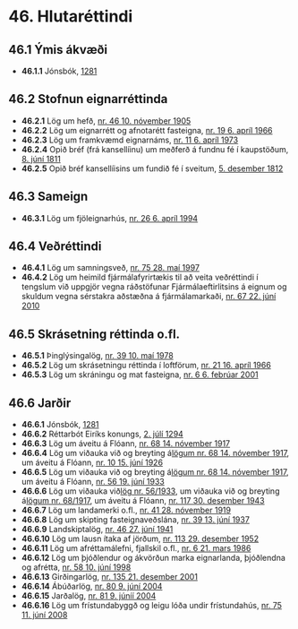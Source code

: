 # 46. Hlutaréttindi

## 46.1 Ýmis ákvæði

* __46.1.1__ Jónsbók, [1281](1281000.501.md)

## 46.2 Stofnun eignarréttinda

* __46.2.1__ Lög um hefð, [nr. 46 10. nóvember 1905](1905046.md)
* __46.2.2__ Lög um eignarrétt og afnotarétt fasteigna, [nr. 19 6. apríl 1966](1966019.md)
* __46.2.3__ Lög um framkvæmd eignarnáms, [nr. 11 6. apríl 1973](1973011.md)
* __46.2.4__ Opið bréf (frá kansellíinu) um meðferð á fundnu fé í kaupstöðum, [8. júní 1811](1811086.md)
* __46.2.5__ Opið bréf kansellíisins um fundið fé í sveitum, [5. desember 1812](181205b.md)

## 46.3 Sameign

* __46.3.1__ Lög um fjöleignarhús, [nr. 26 6. apríl 1994](1994026.md)

## 46.4 Veðréttindi

* __46.4.1__ Lög um samningsveð, [nr. 75 28. maí 1997](1997075.md)
* __46.4.2__ Lög um heimild fjármálafyrirtækis til að veita veðréttindi í tengslum við uppgjör vegna ráðstöfunar Fjármálaeftirlitsins á eignum og skuldum vegna sérstakra aðstæðna á fjármálamarkaði, [nr. 67 22. júní 2010](2010067.md)

## 46.5 Skrásetning réttinda o.fl.

* __46.5.1__ Þinglýsingalög, [nr. 39 10. maí 1978](1978039.md)
* __46.5.2__ Lög um skrásetningu réttinda í loftförum, [nr. 21 16. apríl 1966](1966021.md)
* __46.5.3__ Lög um skráningu og mat fasteigna, [nr. 6 6. febrúar 2001](2001006.md)

## 46.6 Jarðir

* __46.6.1__ Jónsbók, [1281](1281000.400.md)
* __46.6.2__ Réttarbót Eiríks konungs, [2. júlí 1294](1294027.md)
* __46.6.3__ Lög um áveitu á Flóann, [nr. 68 14. nóvember 1917](1917068.md)
* __46.6.4__ Lög um viðauka við og breyting á[lögum nr. 68 14. nóvember 1917](1917068.md), um áveitu á Flóann, [nr. 10 15. júní 1926](1926010.md)
* __46.6.5__ Lög um viðauka við og breyting á[lögum nr. 68 14. nóvember 1917](1917068.md), um áveitu á Flóann, [nr. 56 19. júní 1933](1933056.md)
* __46.6.6__ Lög um viðauka við[lög nr. 56/1933](1933056.md), um viðauka við og breyting á[lögum nr. 68/1917](http://www.althingi.is147/1917068.md), um áveitu á Flóann, [nr. 117 30. desember 1943](http://www.althingi.is/lagas/147/1943117.md)
* __46.6.7__ Lög um landamerki o.fl., [nr. 41 28. nóvember 1919](1919041.md)
* __46.6.8__ Lög um skipting fasteignaveðslána, [nr. 39 13. júní 1937](1937039.md)
* __46.6.9__ Landskiptalög, [nr. 46 27. júní 1941](1941046.md)
* __46.6.10__ Lög um lausn ítaka af jörðum, [nr. 113 29. desember 1952](1952113.md)
* __46.6.11__ Lög um afréttamálefni, fjallskil o.fl., [nr. 6 21. mars 1986](1986006.md)
* __46.6.12__ Lög um þjóðlendur og ákvörðun marka eignarlanda, þjóðlendna og afrétta, [nr. 58 10. júní 1998](1998058.md)
* __46.6.13__ Girðingarlög, [nr. 135 21. desember 2001](2001135.md)
* __46.6.14__ Ábúðarlög, [nr. 80 9. júní 2004](2004080.md)
* __46.6.15__ Jarðalög, [nr. 81 9. júníí 2004](2004081.md)
* __46.6.16__ Lög um frístundabyggð og leigu lóða undir frístundahús, [nr. 75 11. júní 2008](2008075.md)

